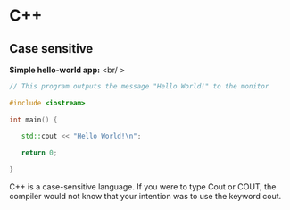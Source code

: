 # C++

## Case sensitive

**Simple hello-world app:** <br/ >
```C++
// This program outputs the message "Hello World!" to the monitor
 
#include <iostream>
 
int main() {
 
   std::cout << "Hello World!\n";
 
   return 0;
 
}
```

C++ is a case-sensitive language. If you were to type Cout or COUT, the compiler would not know that your intention was to use the keyword cout.


